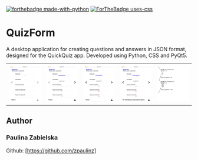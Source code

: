 [![forthebadge made-with-python](http://ForTheBadge.com/images/badges/made-with-python.svg)](https://www.python.org/)
[![ForTheBadge uses-css](http://ForTheBadge.com/images/badges/uses-css.svg)](http://ForTheBadge.com)

# QuizForm
A desktop application for creating questions and answers in JSON format, designed for the QuickQuiz app. Developed using Python, CSS and PyQt5.

<table>
  <tr>
    <td><img src="screenshots/1.png" alt="Screenshot 1" width="650"></td>
    <td><img src="screenshots/2.png" alt="Screenshot 2" width="650"></td>
    <td><img src="screenshots/3.png" alt="Screenshot 3" width="650"></td>
    <td><img src="screenshots/4.png" alt="Screenshot 4" width="650"></td>
    <td><img src="screenshots/5.png" alt="Screenshot 5" width="650"></td>
  </tr>
</table>

## Author
### Paulina Zabielska 
Github: [https://github.com/zpaulinz]
